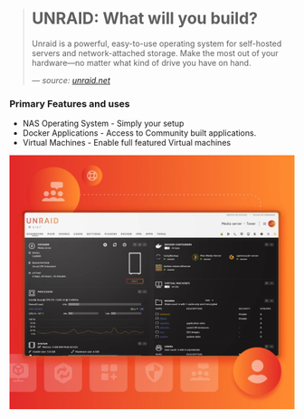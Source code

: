 > # **UNRAID: What will you build?**
>
>Unraid is a powerful, easy-to-use operating system for self-hosted servers and network-attached storage. Make the most out of your hardware—no matter what kind of drive you have on hand.
> 
> — <cite>source: [unraid.net](https://unraid.net/)

### **Primary Features and uses**

- NAS Operating System - Simply your setup
- Docker Applications - Access to Community built applications.
- Virtual Machines - Enable full featured Virtual machines

![Example](../assets/images/unraid-image.webp)
